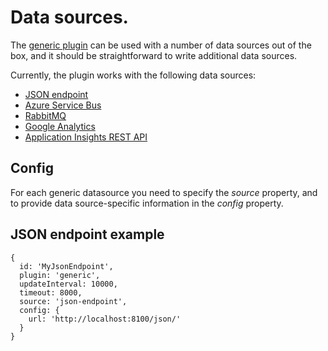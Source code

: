 # Data sources.

The [generic plugin](../generic) can be used with a number of data sources out of the box, and it should be straightforward to write additional data sources. 

Currently, the plugin works with the following data sources:

* [JSON endpoint](jsonendpoint)
* [Azure Service Bus](azureservicebus)
* [RabbitMQ](rabbitmq)
* [Google Analytics](google-analytics)
* [Application Insights REST API](appinsights)

## Config
For each generic datasource you need to specify the *source* property, and to provide data source-specific information in the *config* property. 

## JSON endpoint example

```
{
  id: 'MyJsonEndpoint',
  plugin: 'generic',
  updateInterval: 10000,
  timeout: 8000,
  source: 'json-endpoint',
  config: {
    url: 'http://localhost:8100/json/'
  }
}
```
